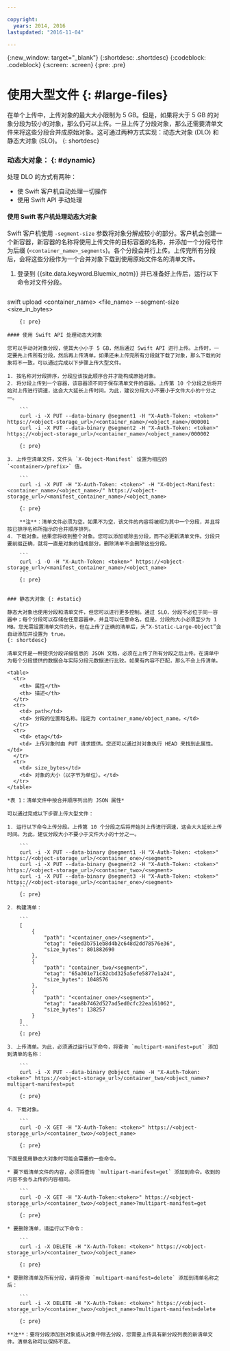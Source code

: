 ```yaml
---

copyright:
  years: 2014, 2016
lastupdated: "2016-11-04"

---
```

{:new_window: target="_blank"}
{:shortdesc: .shortdesc}
{:codeblock: .codeblock}
{:screen: .screen}
{:pre: .pre}


# 使用大型文件 {: #large-files}


在单个上传中，上传对象的最大大小限制为 5 GB。但是，如果将大于 5 GB 的对象分段为较小的对象，那么仍可以上传。一旦上传了分段对象，那么还需要清单文件来将这些分段合并成原始对象。这可通过两种方式实现：动态大对象 (DLO) 和静态大对象 (SLO)。
{: shortdesc}

### 动态大对象： {: #dynamic}

处理 DLO 的方式有两种：
  * 使 Swift 客户机自动处理一切操作
  * 使用 Swift API 手动处理

#### 使用 Swift 客户机处理动态大对象

Swift 客户机使用 `-segment-size` 参数将对象分解成较小的部分。客户机会创建一个新容器，新容器的名称将使用上传文件的目标容器的名称，并添加一个分段号作为后缀 (`<container_name>_segments`)。各个分段会并行上传。上传完所有分段后，会将这些分段作为一个合并对象下载到使用原始文件名的清单文件。

1. 登录到 {{site.data.keyword.Bluemix_notm}} 并已准备好上传后，运行以下命令对文件分段。

    ```
swift upload <container_name> <file_name> --segment-size <size_in_bytes>
```
    {: pre}

#### 使用 Swift API 处理动态大对象

您可以手动对对象分段，使其大小小于 5 GB，然后通过 Swift API 进行上传。上传时，一定要先上传所有分段，然后再上传清单。如果还未上传完所有分段就下载了对象，那么下载的对象将不一致。可以通过完成以下步骤上传大型文件。

1. 按名称对分段排序，分段应该按此顺序合并才能构成原始对象。
2. 将分段上传到一个容器，该容器须不同于保存清单文件的容器。上传第 10 个分段之后将开始对上传进行调速，这会大大延长上传时间。为此，建议分段大小不要小于文件大小的十分之一。

    ```
    curl -i -X PUT --data-binary @segment1 -H "X-Auth-Token: <token>" https://<object-storage_url>/<container_name>/<object_name>/000001
    curl -i -X PUT --data-binary @segment2 -H "X-Auth-Token: <token>" https://<object-storage_url>/<container_name>/<object_name>/000002
    ```
    {: pre}

3. 上传空清单文件，文件头 `X-Object-Manifest` 设置为相应的 `<container>/prefix>` 值。

    ```
    curl -i -X PUT -H "X-Auth-Token: <token>" -H "X-Object-Manifest: <container_name>/<object_name>/" https://<object-storage_url>/<manifest_container_name>/<object_name>
    ```
    {: pre}

    **注**：清单文件必须为空。如果不为空，该文件的内容将被视为其中一个分段，并且将按已排序名称所指示的合并顺序排列。
4. 下载对象。结果您将收到整个对象。您可以添加或除去分段，而不必更新清单文件。分段只要前缀正确，就将一直是对象的组成部分。删除清单不会删除这些分段。

    ```
    curl -i -O -H "X-Auth-Token: <token>" https://<object-storage_url>/<manifest_container_name>/<object_name>
    ```
    {: pre}


### 静态大对象 {: #static}

静态大对象也使用分段和清单文件，但您可以进行更多控制。通过 SLO，分段不必位于同一容器中；每个分段可以存储在任意容器中，并且可以任意命名。但是，分段的大小必须至少为 1 MB。您无需设置清单文件的头，但在上传了正确的清单后，头“X-Static-Large-Object”会自动添加并设置为 true。
{: shortdesc}

清单文件是一种提供分段详细信息的 JSON 文档，必须在上传了所有分段之后上传。在清单中为每个分段提供的数据会与实际分段元数据进行比较。如果有内容不匹配，那么不会上传清单。

<table>
  <tr>
    <th> 属性</th>
    <th> 描述</th>
  </tr>
  <tr>
    <td> path</td>
    <td> 分段的位置和名称。指定为 container_name/object_name。</td>
  </tr>
  <tr>
    <td> etag</td>
    <td> 上传对象时由 PUT 请求提供。您还可以通过对对象执行 HEAD 来找到此属性。</td>
  </tr>
  <tr>
    <td> size_bytes</td>
    <td> 对象的大小（以字节为单位）。</td>
  </tr>
</table>

*表 1：清单文件中按合并顺序列出的 JSON 属性*

可以通过完成以下步骤上传大型文件：

1. 运行以下命令上传分段。上传第 10 个分段之后将开始对上传进行调速，这会大大延长上传时间。为此，建议分段大小不要小于文件大小的十分之一。

    ```
    curl -i -X PUT --data-binary @segment1 -H "X-Auth-Token: <token>" https://<object-storage_url>/<container_one>/<segment>
    curl -i -X PUT --data-binary @segment2 -H "X-Auth-Token: <token>" https://<object-storage_url>/<container_two>/<segment>
    curl -i -X PUT --data-binary @segment3 -H "X-Auth-Token: <token>" https://<object-storage_url>/<container_one>/<segment>
    ```
    {: pre}

2. 构建清单：

    ```
    [
        {
            "path": "<container_one>/<segment>",
            "etag": "e0ed3b751eb8d4b2c648d2dd78576e36",
            "size_bytes": 801882690
        },
        {
            "path": "container_two/<segment>",
            "etag": "65a301e71c82cbd325a5efe5877e1a24",
            "size_bytes": 1048576
        },
        {
            "path": "<container_one>/<segment>",
            "etag": "aea8b7462d527ad5ed0cfc22ea161062",
            "size_bytes": 138257
        }
    ]
    ```
    {: pre}

3. 上传清单。为此，必须通过运行以下命令，将查询 `multipart-manifest=put` 添加到清单的名称：

    ```
    curl -i -X PUT --data-binary @object_name -H "X-Auth-Token: <token>" https://<object-storage_url>/container_two/<object_name>?multipart-manifest=put
    ```
    {: pre}

4. 下载对象。

    ```
    curl -O -X GET -H "X-Auth-Token: <token>" https://<object-storage_url>/<container_two>/<object_name>
    ```
    {: pre}

下面是使用静态大对象时可能会需要的一些命令。

* 要下载清单文件的内容，必须将查询 `multipart-manifest=get` 添加到命令。收到的内容不会与上传的内容相同。

    ```
    curl -O -X GET -H "X-Auth-Token:<token>" https://<object-storage_url>/<container_two>/<object_name>?multipart-manifest=get
    ```
    {: pre}

* 要删除清单，请运行以下命令：

    ```
    curl -i -X DELETE -H "X-Auth-Token: <token>" https://<object-storage_url>/<container_two>/<object_name>
    ```
    {: pre}

* 要删除清单及所有分段，请将查询 `multipart-manifest=delete` 添加到清单名称之后：

    ```
    curl -i -X DELETE -H "X-Auth-Token: <token>" https://<object-storage_url>/<container_two>/<object_name>?multipart-manifest=delete
    ```
    {: pre}

**注**：要将分段添加到对象或从对象中除去分段，您需要上传具有新分段列表的新清单文件。清单名称可以保持不变。
